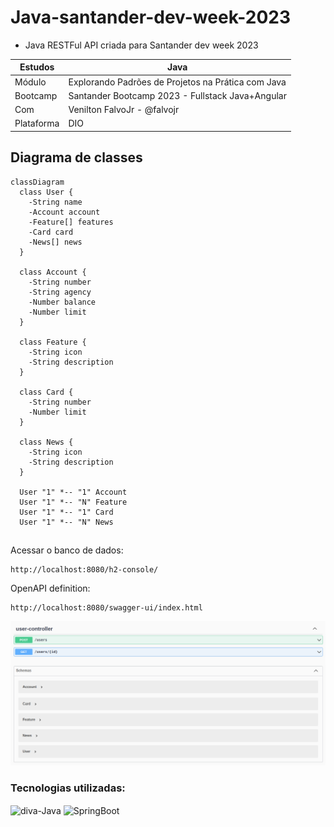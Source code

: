 # Java-santander-dev-week-2023
- Java RESTFul API criada para Santander dev week 2023


| Estudos    | Java                                                |
|------------|-----------------------------------------------------|
| Módulo     | Explorando Padrões de Projetos na Prática com Java  |
| Bootcamp   | Santander Bootcamp 2023 - Fullstack Java+Angular    |
| Com        | Venilton FalvoJr - @falvojr                         |
| Plataforma | DIO                                                 |

## Diagrama de classes

```mermaid
classDiagram
  class User {
    -String name
    -Account account
    -Feature[] features
    -Card card
    -News[] news
  }

  class Account {
    -String number
    -String agency
    -Number balance
    -Number limit
  }

  class Feature {
    -String icon
    -String description
  }

  class Card {
    -String number
    -Number limit
  }

  class News {
    -String icon
    -String description
  }

  User "1" *-- "1" Account
  User "1" *-- "N" Feature
  User "1" *-- "1" Card
  User "1" *-- "N" News
```

##
Acessar o banco de dados:
```
http://localhost:8080/h2-console/
```

OpenAPI definition:
```
http://localhost:8080/swagger-ui/index.html
```
![Alt text](/assets/imageOpenAPI.png)

### Tecnologias utilizadas:

<div>
  <img align="center" alt="diva-Java" height="30" width="40" src="https://cdn.jsdelivr.net/gh/devicons/devicon/icons/java/java-original.svg">
  <img align="center" alt="SpringBoot" height="25" width="25" src="https://cdn.jsdelivr.net/gh/devicons/devicon/icons/spring/spring-original.svg" />
</div>


